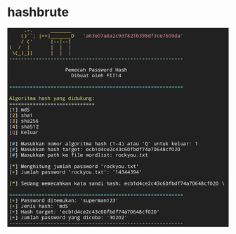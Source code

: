 # hashbrute

![](https://github.com/FII14/hashbrute/blob/main/Screenshot_2023-07-09-17-15-39-597-edit_com.termux.jpg)
